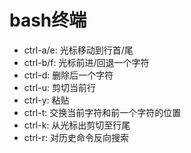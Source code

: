 # bash终端
* ctrl-a/e: 光标移动到行首/尾
* ctrl-b/f: 光标前进/回退一个字符
* ctrl-d: 删除后一个字符
* ctrl-u: 剪切当前行
* ctrl-y: 粘贴
* ctrl-t: 交换当前字符和前一个字符的位置
* ctrl-k: 从光标出剪切至行尾
* ctrl-r: 对历史命令反向搜索


